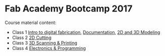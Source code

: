 # Fab Academy Bootcamp 2017

Course material content:

* Class 1 [Intro to digital fabrication](intro.md), [Documentation](documentation.md), [2D and 3D Modeling](123_modeling.md)
* Class 2 [2D Cutting](cutting.md)
* Class 3 [3D Scanning & Printing](scanning_printing.md)
* Class 4 [Electronics & Programming](electronics_programming.md)


